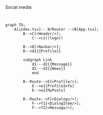 Social media

```mermaid


graph TD;
    A[index.tsx]-- BrRouter -->B[App.tsx];
        B-->C[<Header/>];
            C-->c1((logo))
    
        B-->D[<Navbar/>];
        D-->d1{{Profile}}
        
        subgraph Link
            d1---d2{{Message}}
            d2---d3{{News}}
            end
           
        B--Route-->E[<Profile/>];
            E-->e1[ProfileInfo]
            E-->e2[MyPosts]
            
        B--Route-->F[<Dialogs/>];
            F-->f1[<DialogItem/>];
            F-->f2[<Message/>];
            
            
            
           
   

 ```



 
 
 
 
 
 
 
 
 
 
 
 
 
 
 
 
 
 
 
 
 
 
 
 
 
 
 
 
 
 
 
 
 
 
 
 
 
 
 
 
 
 
 
 
 
 
 
 
 
 
 
 
 
 
 
 
 
 
 
 
 
 
 
 
 
 
 
 
 
 
 
 
 
 
 
 
 
 
 
 
 
 
 
 
 
 
 
 
 
 
 
 
 
 
 
 
 
 
 
 
 
 
 
 
 
 
 
 
 
 
 
 
 
 
 
 
 
 
 
 
 
 
 
 
 
 
 
 
 
 
 
 
 
 
 
 
 
 
 
 
 
 
 
 
 
 
 
 
 
 
 
 
 
 
 
 
 
 
 
 
 
 
 
 
 
 
 
 
 
 
 
 